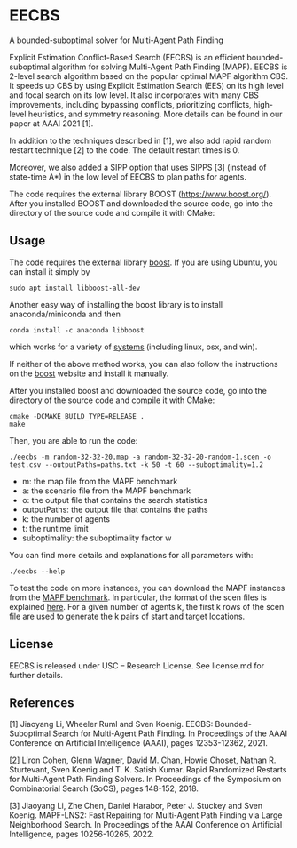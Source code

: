 # EECBS

A bounded-suboptimal solver for Multi-Agent Path Finding

Explicit Estimation Conflict-Based Search (EECBS) is an efficient bounded-suboptimal algorithm for solving Multi-Agent Path Finding (MAPF).
EECBS is 2-level search algorithm based on the popular optimal MAPF algorithm CBS.
It speeds up CBS by using Explicit Estimation Search (EES) on its high level and focal search on its low level.
It also incorporates with many CBS improvements, including
bypassing conflicts, prioritizing conflicts, high-level heuristics, and symmetry reasoning.
More details can be found in our paper at AAAI 2021 [1].

In addition to the techniques described in [1], we also add rapid random restart technique [2] to the code.
The default restart times is 0.

Moreover, we also added a SIPP option that uses SIPPS [3] (instead of state-time A\*) in the low level of EECBS to plan paths for agents.

The code requires the external library BOOST (https://www.boost.org/). After you installed BOOST and downloaded the source code, go into the directory of the source code and compile it with CMake:

## Usage

The code requires the external library [boost](https://www.boost.org/).
If you are using Ubuntu, you can install it simply by

```shell script
sudo apt install libboost-all-dev
```

Another easy way of installing the boost library is to install anaconda/miniconda and then

```shell script
conda install -c anaconda libboost
```

which works for a variety of [systems](https://anaconda.org/anaconda/libboost)
(including linux, osx, and win).

If neither of the above method works, you can also follow the instructions
on the [boost](https://www.boost.org/) website and install it manually.

After you installed boost and downloaded the source code, go into the directory of the source code and compile it with CMake:

```shell script
cmake -DCMAKE_BUILD_TYPE=RELEASE .
make
```

Then, you are able to run the code:

```
./eecbs -m random-32-32-20.map -a random-32-32-20-random-1.scen -o test.csv --outputPaths=paths.txt -k 50 -t 60 --suboptimality=1.2
```

- m: the map file from the MAPF benchmark
- a: the scenario file from the MAPF benchmark
- o: the output file that contains the search statistics
- outputPaths: the output file that contains the paths
- k: the number of agents
- t: the runtime limit
- suboptimality: the suboptimality factor w

You can find more details and explanations for all parameters with:

```
./eecbs --help
```

To test the code on more instances,
you can download the MAPF instances from the [MAPF benchmark](https://movingai.com/benchmarks/mapf/index.html).
In particular, the format of the scen files is explained [here](https://movingai.com/benchmarks/formats.html).
For a given number of agents k, the first k rows of the scen file are used to generate the k pairs of start and target locations.

## License

EECBS is released under USC – Research License. See license.md for further details.

## References

[1] Jiaoyang Li, Wheeler Ruml and Sven Koenig.
EECBS: Bounded-Suboptimal Search for Multi-Agent Path Finding.
In Proceedings of the AAAI Conference on Artificial Intelligence (AAAI), pages 12353-12362, 2021.

[2] Liron Cohen, Glenn Wagner, David M. Chan, Howie Choset, Nathan R. Sturtevant, Sven Koenig and T. K. Satish Kumar.
Rapid Randomized Restarts for Multi-Agent Path Finding Solvers.
In Proceedings of the Symposium on Combinatorial Search (SoCS), pages 148-152, 2018.

[3] Jiaoyang Li, Zhe Chen, Daniel Harabor, Peter J. Stuckey and Sven Koenig.
MAPF-LNS2: Fast Repairing for Multi-Agent Path Finding via Large Neighborhood Search.
In Proceedings of the AAAI Conference on Artificial Intelligence, pages 10256-10265, 2022.
